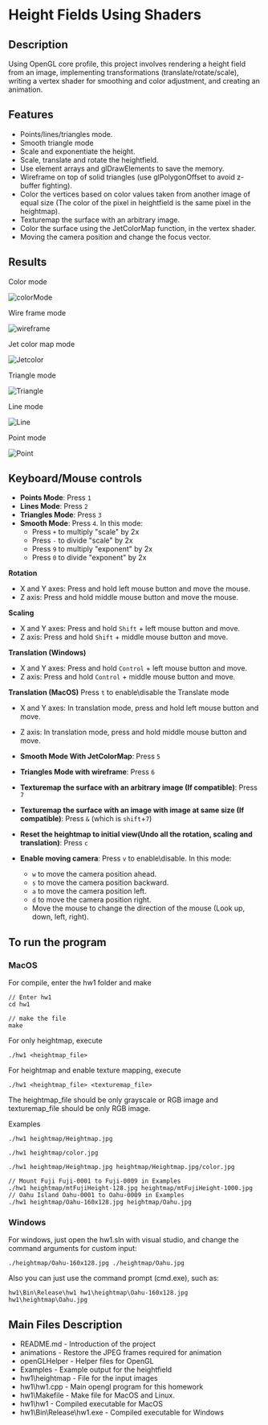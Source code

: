 # Height Fields Using Shaders

## Description

Using OpenGL core profile, this project involves rendering a height field from an image, implementing transformations (translate/rotate/scale), writing a vertex shader for smoothing and color adjustment, and creating an animation.

## Features

- Points/lines/triangles mode.
- Smooth triangle mode
- Scale and exponentiate the height.
- Scale, translate and rotate the heightfield.    
- Use element arrays and glDrawElements to save the memory.
- Wireframe on top of solid triangles (use glPolygonOffset to avoid z-buffer fighting).
- Color the vertices based on color values taken from another image of equal size (The color of the pixel in heightfield is the same pixel in the heightmap).
- Texturemap the surface with an arbitrary image.
- Color the surface using the JetColorMap function, in the vertex shader.
- Moving the camera position and change the focus vector.

## Results

Color mode

![colorMode](animations/032.jpg)

Wire frame mode

![wireframe](animations/031.jpg)

Jet color map mode

![Jetcolor](animations/027.jpg)

Triangle mode

![Triangle](animations/021.jpg)

Line mode

![Line](animations/013.jpg)

Point mode

![Point](animations/009.jpg)

## Keyboard/Mouse controls

- **Points Mode**: Press `1`
- **Lines Mode**: Press `2`
- **Triangles Mode**: Press `3`
- **Smooth Mode**: Press `4`. In this mode:
  - Press `+` to multiply "scale" by 2x
  - Press `-` to divide "scale" by 2x
  - Press `9` to multiply "exponent" by 2x
  - Press `0` to divide "exponent" by 2x

**Rotation**
- X and Y axes: Press and hold left mouse button and move the mouse.
- Z axis: Press and hold middle mouse button and move the mouse.

**Scaling**
- X and Y axes: Press and hold `Shift` + left mouse button and move.
- Z axis: Press and hold `Shift` + middle mouse button and move.

**Translation (Windows)**
- X and Y axes: Press and hold `Control` + left mouse button and move.
- Z axis: Press and hold `Control` + middle mouse button and move.

**Translation (MacOS)**
Press `t` to enable\disable the Translate mode
- X and Y axes: In translation mode, press and hold left mouse button and move.
- Z axis: In translation mode, press and hold middle mouse button and move.

- **Smooth Mode With JetColorMap**: Press `5`
- **Triangles Mode with wireframe**: Press `6`
- **Texturemap the surface with an arbitrary image (If compatible)**: Press `7`
- **Texturemap the surface with an image with image at same size (If compatible)**: Press `&` (which is `shift`+`7`)
- **Reset the heightmap to initial view(Undo all the rotation, scaling and translation)**: Press `c`
- **Enable moving camera**: Press `v` to enable\disable. In this mode:
  - `w` to move the camera position ahead.
  - `s` to move the camera position backward.
  - `a` to move the camera position left.
  - `d` to move the camera position right.
  - Move the mouse to change the direction of the mouse (Look up, down, left, right).

## To run the program

### MacOS

For compile, enter the hw1 folder and make

    // Enter hw1
    cd hw1

    // make the file
    make

For only heightmap, execute

    ./hw1 <heightmap_file>

For heightmap and enable texture mapping, execute

    ./hw1 <heightmap_file> <texturemap_file>

The heightmap_file should be only grayscale or RGB image and texturemap_file should be only RGB image.

Examples

    ./hw1 heightmap/Heightmap.jpg

    ./hw1 heightmap/color.jpg

    ./hw1 heightmap/Heightmap.jpg heightmap/Heightmap.jpg/color.jpg
    
    // Mount Fuji Fuji-0001 to Fuji-0009 in Examples
    ./hw1 heightmap/mtFujiHeight-128.jpg heightmap/mtFujiHeight-1000.jpg
    // Oahu Island Oahu-0001 to Oahu-0009 in Examples  
    ./hw1 heightmap/Oahu-160x128.jpg heightmap/Oahu.jpg

### Windows

For windows, just open the hw1.sln with visual studio, and change the command arguments for custom input:

    ./heightmap/Oahu-160x128.jpg ./heightmap/Oahu.jpg

Also you can just use the command prompt (cmd.exe), such as:

    hw1\Bin\Release\hw1 hw1\heightmap\Oahu-160x128.jpg hw1\heightmap\Oahu.jpg

## Main Files Description
 - README.md - Introduction of the project
 - animations - Restore the JPEG frames required for animation
 - openGLHelper - Helper files for OpenGL
 - Examples - Example output for the heightfield
 - hw1\heightmap - File for the input images
 - hw1\hw1.cpp - Main opengl program for this homework
 - hw1\Makefile - Make file for MacOS and Linux.
 - hw1\hw1 - Compiled executable for MacOS
 - hw1\Bin\Release\hw1.exe - Compiled executable for Windows

